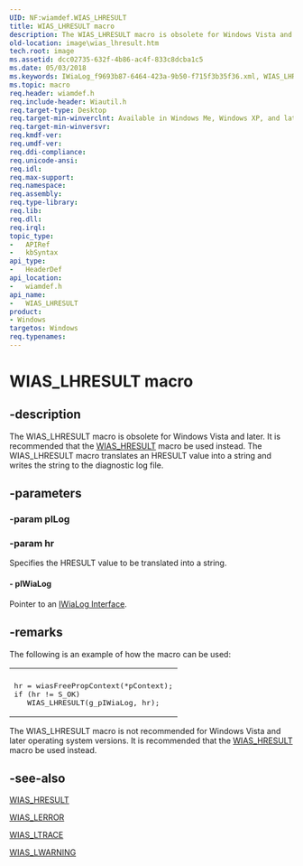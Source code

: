 ```yaml
---
UID: NF:wiamdef.WIAS_LHRESULT
title: WIAS_LHRESULT macro
description: The WIAS_LHRESULT macro is obsolete for Windows Vista and later. It is recommended that the WIAS_HRESULT macro be used instead. The WIAS_LHRESULT macro translates an HRESULT value into a string and writes the string to the diagnostic log file.
old-location: image\wias_lhresult.htm
tech.root: image
ms.assetid: dcc02735-632f-4b86-ac4f-833c8dcba1c5
ms.date: 05/03/2018
ms.keywords: IWiaLog_f9693b87-6464-423a-9b50-f715f3b35f36.xml, WIAS_LHRESULT, WIAS_LHRESULT macro [Imaging Devices], image.wias_lhresult, wiamdef/WIAS_LHRESULT
ms.topic: macro
req.header: wiamdef.h
req.include-header: Wiautil.h
req.target-type: Desktop
req.target-min-winverclnt: Available in Windows Me, Windows XP, and later. Obsolete for Windows Vista and later. Use WIAS_HRESULT instead.
req.target-min-winversvr: 
req.kmdf-ver: 
req.umdf-ver: 
req.ddi-compliance: 
req.unicode-ansi: 
req.idl: 
req.max-support: 
req.namespace: 
req.assembly: 
req.type-library: 
req.lib: 
req.dll: 
req.irql: 
topic_type:
-	APIRef
-	kbSyntax
api_type:
-	HeaderDef
api_location:
-	wiamdef.h
api_name:
-	WIAS_LHRESULT
product:
- Windows
targetos: Windows
req.typenames: 
---
```


# WIAS_LHRESULT macro


## -description


The WIAS_LHRESULT macro is obsolete for Windows Vista and later. It is recommended that the <a href="https://msdn.microsoft.com/library/windows/hardware/ff549572">WIAS_HRESULT</a> macro be used instead. The WIAS_LHRESULT macro translates an HRESULT value into a string and writes the string to the diagnostic log file.


## -parameters




### -param pILog




### -param hr

Specifies the HRESULT value to be translated into a string.


#### - pIWiaLog

Pointer to an <a href="https://msdn.microsoft.com/library/windows/hardware/ff543935">IWiaLog Interface</a>.


## -remarks



The following is an example of how the macro can be used:

<div class="code"><span codelanguage=""><table>
<tr>
<th></th>
</tr>
<tr>
<td>
<pre>hr = wiasFreePropContext(*pContext);
if (hr != S_OK)
   WIAS_LHRESULT(g_pIWiaLog, hr);</pre>
</td>
</tr>
</table></span></div>
The WIAS_LHRESULT macro is not recommended for Windows Vista and later operating system versions. It is recommended that the <a href="https://msdn.microsoft.com/library/windows/hardware/ff549572">WIAS_HRESULT</a> macro be used instead. 




## -see-also




<a href="https://msdn.microsoft.com/library/windows/hardware/ff549572">WIAS_HRESULT</a>



<a href="https://msdn.microsoft.com/library/windows/hardware/ff549580">WIAS_LERROR</a>



<a href="https://msdn.microsoft.com/library/windows/hardware/ff549600">WIAS_LTRACE</a>



<a href="https://msdn.microsoft.com/library/windows/hardware/ff549610">WIAS_LWARNING</a>
 

 

